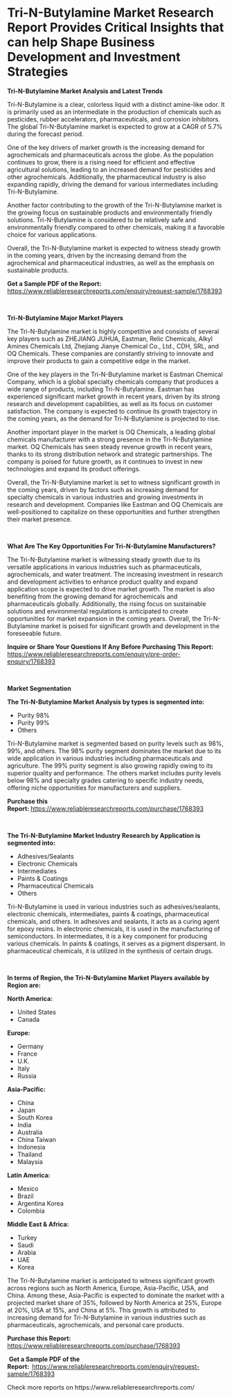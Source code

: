 <p><h1>Tri-N-Butylamine Market Research Report Provides Critical Insights that can help Shape Business Development and Investment Strategies</h1></p><p><strong>Tri-N-Butylamine Market Analysis and Latest Trends</strong></p>
<p><p>Tri-N-Butylamine is a clear, colorless liquid with a distinct amine-like odor. It is primarily used as an intermediate in the production of chemicals such as pesticides, rubber accelerators, pharmaceuticals, and corrosion inhibitors. The global Tri-N-Butylamine market is expected to grow at a CAGR of 5.7% during the forecast period.</p><p>One of the key drivers of market growth is the increasing demand for agrochemicals and pharmaceuticals across the globe. As the population continues to grow, there is a rising need for efficient and effective agricultural solutions, leading to an increased demand for pesticides and other agrochemicals. Additionally, the pharmaceutical industry is also expanding rapidly, driving the demand for various intermediates including Tri-N-Butylamine.</p><p>Another factor contributing to the growth of the Tri-N-Butylamine market is the growing focus on sustainable products and environmentally friendly solutions. Tri-N-Butylamine is considered to be relatively safe and environmentally friendly compared to other chemicals, making it a favorable choice for various applications.</p><p>Overall, the Tri-N-Butylamine market is expected to witness steady growth in the coming years, driven by the increasing demand from the agrochemical and pharmaceutical industries, as well as the emphasis on sustainable products.</p></p>
<p><strong>Get a Sample PDF of the Report:&nbsp;</strong> <a href="https://www.reliableresearchreports.com/enquiry/request-sample/1768393">https://www.reliableresearchreports.com/enquiry/request-sample/1768393</a></p>
<p>&nbsp;</p>
<p><strong>Tri-N-Butylamine Major Market Players</strong></p>
<p><p>The Tri-N-Butylamine market is highly competitive and consists of several key players such as ZHEJIANG JUHUA, Eastman, Relic Chemicals, Alkyl Amines Chemicals Ltd, Zhejiang Jianye Chemical Co., Ltd., CDH, SRL, and OQ Chemicals. These companies are constantly striving to innovate and improve their products to gain a competitive edge in the market.</p><p>One of the key players in the Tri-N-Butylamine market is Eastman Chemical Company, which is a global specialty chemicals company that produces a wide range of products, including Tri-N-Butylamine. Eastman has experienced significant market growth in recent years, driven by its strong research and development capabilities, as well as its focus on customer satisfaction. The company is expected to continue its growth trajectory in the coming years, as the demand for Tri-N-Butylamine is projected to rise.</p><p>Another important player in the market is OQ Chemicals, a leading global chemicals manufacturer with a strong presence in the Tri-N-Butylamine market. OQ Chemicals has seen steady revenue growth in recent years, thanks to its strong distribution network and strategic partnerships. The company is poised for future growth, as it continues to invest in new technologies and expand its product offerings.</p><p>Overall, the Tri-N-Butylamine market is set to witness significant growth in the coming years, driven by factors such as increasing demand for specialty chemicals in various industries and growing investments in research and development. Companies like Eastman and OQ Chemicals are well-positioned to capitalize on these opportunities and further strengthen their market presence.</p></p>
<p>&nbsp;</p>
<p><strong>What Are The Key Opportunities For Tri-N-Butylamine Manufacturers?</strong></p>
<p><p>The Tri-N-Butylamine market is witnessing steady growth due to its versatile applications in various industries such as pharmaceuticals, agrochemicals, and water treatment. The increasing investment in research and development activities to enhance product quality and expand application scope is expected to drive market growth. The market is also benefiting from the growing demand for agrochemicals and pharmaceuticals globally. Additionally, the rising focus on sustainable solutions and environmental regulations is anticipated to create opportunities for market expansion in the coming years. Overall, the Tri-N-Butylamine market is poised for significant growth and development in the foreseeable future.</p></p>
<p><strong>Inquire or Share Your Questions If Any Before Purchasing This Report:</strong> <a href="https://www.reliableresearchreports.com/enquiry/pre-order-enquiry/1768393">https://www.reliableresearchreports.com/enquiry/pre-order-enquiry/1768393</a></p>
<p>&nbsp;</p>
<p><strong>Market Segmentation</strong></p>
<p><strong>The Tri-N-Butylamine Market Analysis by types is segmented into:</strong></p>
<p><ul><li>Purity 98%</li><li>Purity 99%</li><li>Others</li></ul></p>
<p><p>Tri-N-Butylamine market is segmented based on purity levels such as 98%, 99%, and others. The 98% purity segment dominates the market due to its wide application in various industries including pharmaceuticals and agriculture. The 99% purity segment is also growing rapidly owing to its superior quality and performance. The others market includes purity levels below 98% and specialty grades catering to specific industry needs, offering niche opportunities for manufacturers and suppliers.</p></p>
<p><strong>Purchase this Report:&nbsp;</strong><a href="https://www.reliableresearchreports.com/purchase/1768393">https://www.reliableresearchreports.com/purchase/1768393</a></p>
<p>&nbsp;</p>
<p><strong>The Tri-N-Butylamine Market Industry Research by Application is segmented into:</strong></p>
<p><ul><li>Adhesives/Sealants</li><li>Electronic Chemicals</li><li>Intermediates</li><li>Paints & Coatings</li><li>Pharmaceutical Chemicals</li><li>Others</li></ul></p>
<p><p>Tri-N-Butylamine is used in various industries such as adhesives/sealants, electronic chemicals, intermediates, paints & coatings, pharmaceutical chemicals, and others. In adhesives and sealants, it acts as a curing agent for epoxy resins. In electronic chemicals, it is used in the manufacturing of semiconductors. In intermediates, it is a key component for producing various chemicals. In paints & coatings, it serves as a pigment dispersant. In pharmaceutical chemicals, it is utilized in the synthesis of certain drugs.</p></p>
<p>&nbsp;</p>
<p><strong>In terms of Region, the Tri-N-Butylamine Market Players available by Region are:</strong></p>
<p>
    <p> <strong> North America: </strong>
        <ul>
            <li>United States</li>
            <li>Canada</li>
        </ul>
        </p> 
    <p> <strong> Europe: </strong>
        <ul>
            <li>Germany</li>
            <li>France</li>
            <li>U.K.</li>
            <li>Italy</li>
            <li>Russia</li>
        </ul>
        </p> 
    <p> <strong> Asia-Pacific: </strong>
        <ul>
            <li>China</li>
            <li>Japan</li>
            <li>South Korea</li>
            <li>India</li>
            <li>Australia</li>
            <li>China Taiwan</li>
            <li>Indonesia</li>
            <li>Thailand</li>
            <li>Malaysia</li>
        </ul>
        </p> 
    <p> <strong> Latin America: </strong>
        <ul>
            <li>Mexico</li>
            <li>Brazil</li>
            <li>Argentina Korea</li>
            <li>Colombia</li>
        </ul>
        </p> 
    <p> <strong> Middle East & Africa: </strong>
        <ul>
            <li>Turkey</li>
            <li>Saudi</li>
            <li>Arabia</li>
            <li>UAE</li>
            <li>Korea</li>
        </ul>
    </p>
    </p>
<p><p>The Tri-N-Butylamine market is anticipated to witness significant growth across regions such as North America, Europe, Asia-Pacific, USA, and China. Among these, Asia-Pacific is expected to dominate the market with a projected market share of 35%, followed by North America at 25%, Europe at 20%, USA at 15%, and China at 5%. This growth is attributed to increasing demand for Tri-N-Butylamine in various industries such as pharmaceuticals, agrochemicals, and personal care products.</p></p>
<p><strong>Purchase this Report: </strong><a href="https://www.reliableresearchreports.com/purchase/1768393">https://www.reliableresearchreports.com/purchase/1768393</a></p>
<p>&nbsp;<strong>Get a Sample PDF of the Report:&nbsp;&nbsp;</strong><a href="https://www.reliableresearchreports.com/enquiry/request-sample/1768393">https://www.reliableresearchreports.com/enquiry/request-sample/1768393</a></p>
<p><strong></strong></p>
<p>Check more reports on https://www.reliableresearchreports.com/</p>